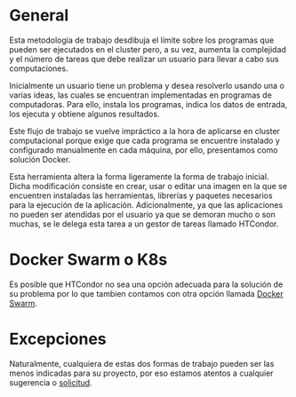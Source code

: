 # General
Esta metodología de trabajo desdibuja el límite sobre los programas que pueden ser ejecutados en el cluster pero, a  su vez, aumenta la complejidad y el número de tareas que debe realizar un usuario para llevar a cabo sus computaciones.

Inicialmente un usuario tiene un problema y desea resolverlo usando una o varias ideas, las cuales se encuentran implementadas en programas de computadoras. Para ello, instala los programas, indica los datos de entrada, los ejecuta y obtiene algunos resultados. 

Este flujo de trabajo se vuelve impráctico a la hora de aplicarse en cluster computacional porque exige que cada programa se encuentre instalado y configurado manualmente en cada máquina, por ello, presentamos como solución Docker.

Esta herramienta altera la forma ligeramente la forma de trabajo inicial. Dicha modificación consiste en crear, usar o editar una imagen en la que se encuentren instaladas las herramientas, librerías y paquetes necesarios para la ejecución de la aplicación. Adicionalmente, ya que las aplicaciones no pueden ser atendidas por el usuario ya que se demoran mucho o son muchas, se le delega esta tarea a un gestor de tareas llamado HTCondor.

# Docker Swarm o K8s
Es posible que HTCondor no sea una opción adecuada para la solución de su problema por lo que tambien contamos con otra opción llamada [Docker Swarm](https://docs.docker.com/swarm/).

# Excepciones
Naturalmente, cualquiera de estas dos formas de trabajo pueden ser las menos indicadas para su proyecto, por eso estamos atentos a cualquier sugerencia o [solicitud](solicitudes.md).
